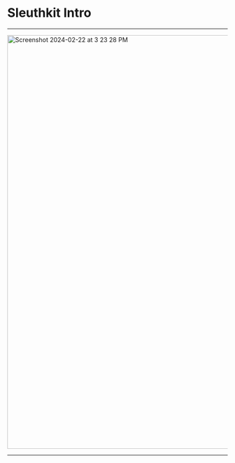 # Sleuthkit Intro

---

<img width="945" alt="Screenshot 2024-02-22 at 3 23 28 PM" src="https://github.com/Lynk4/PicoCTF/assets/44930131/79eac0c3-cbcd-4719-914e-7dc55199484a">

---
